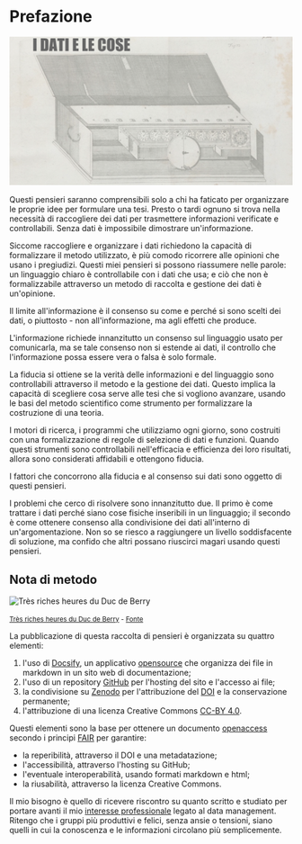 # Prefazione

![I dati e le cose immagine](/assets/images/cose-meta.png)


Questi pensieri saranno comprensibili solo a chi ha faticato per organizzare le proprie idee per formulare una tesi. Presto o tardi ognuno si trova nella necessità di raccogliere dei dati per trasmettere informazioni verificate e controllabili. Senza dati è impossibile dimostrare un'informazione.

Siccome raccogliere e organizzare i dati richiedono la capacità di formalizzare il metodo utilizzato, è più comodo ricorrere alle opinioni che usano i pregiudizi. Questi miei pensieri si possono riassumere nelle parole: un linguaggio chiaro è controllabile con i dati che usa; e ciò che non è formalizzabile attraverso un metodo di raccolta e gestione dei dati è un'opinione.

Il limite all'informazione è il consenso su come e perché si sono scelti dei dati, o piuttosto - non all'informazione, ma agli effetti che produce.

L'informazione richiede innanzitutto un consenso sul linguaggio usato per comunicarla, ma se tale consenso non si estende ai dati, il controllo che l'informazione possa essere vera o falsa è solo formale.

La fiducia si ottiene se la verità delle informazioni e del linguaggio sono controllabili attraverso il metodo e la gestione dei dati. Questo implica la capacità di scegliere cosa serve alle tesi che si vogliono avanzare, usando le basi del metodo scientifico come strumento per formalizzare la costruzione di una teoria.

I motori di ricerca, i programmi che utilizziamo ogni giorno, sono costruiti con una formalizzazione di regole di selezione di dati e funzioni. Quando questi strumenti sono controllabili nell'efficacia e efficienza dei loro risultati, allora sono considerati affidabili e ottengono fiducia.

I fattori che concorrono alla fiducia e al consenso sui dati sono oggetto di questi pensieri.

I problemi che cerco di risolvere sono innanzitutto due. Il primo è come trattare i dati perché siano cose fisiche inseribili in un linguaggio; il secondo è come ottenere consenso alla condivisione dei dati all'interno di un'argomentazione. Non so se riesco a raggiungere un livello soddisfacente di soluzione, ma confido che altri possano riuscirci magari usando questi pensieri.

## Nota di metodo

![Très riches heures du Duc de Berry](../assets/images/Les_Très_Riches_Heures_du_duc_de_Berry_juillet.jpg)

<small>[Très riches heures du Duc de Berry](https://it.wikipedia.org/wiki/Tr%C3%A8s_riches_heures_du_Duc_de_Berry) - [Fonte](https://commons.wikimedia.org/wiki/File:Les_Tr%C3%A8s_Riches_Heures_du_duc_de_Berry_juillet.jpg)</small>

La pubblicazione di questa raccolta di pensieri è organizzata su quattro elementi:

1. l'uso di [Docsify](https://docsify.js.org/#/), un applicativo [opensource](https://github.com/docsifyjs/docsify/blob/develop/LICENSE) che organizza dei file in markdown in un sito web di documentazione;
2. l'uso di un repository [GitHub](https://github.com/DATAPORNme/dati-cose) per l'hosting del sito e l'accesso ai file;
3. la condivisione su [Zenodo](https://zenodo.org/) per l'attribuzione del [DOI](https://it.wikipedia.org/wiki/Digital_object_identifier) e la conservazione permanente;
4. l'attribuzione di una licenza Creative Commons [CC-BY 4.0](https://creativecommons.org/licenses/by/4.0/deed.it).

Questi elementi sono la base per ottenere un documento [openaccess](https://it.wikipedia.org/wiki/Open_access) secondo i principi [FAIR](https://en.wikipedia.org/wiki/FAIR_data) per garantire:

- la reperibilità, attraverso il DOI e una metadatazione;
- l'accessibilità, attraverso l'hosting su GitHub;
- l'eventuale interoperabilità, usando formati markdown e html;
- la riusabilità, attraverso la licenza Creative Commons.

Il mio bisogno è quello di ricevere riscontro su quanto scritto e studiato per portare avanti il mio [interesse professionale](https://lucacorsato.com) legato al data management. Ritengo che i gruppi più produttivi e felici, senza ansie o tensioni, siano quelli in cui la conoscenza e le informazioni circolano più semplicemente.
